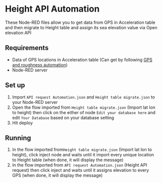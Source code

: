 # Height API Automation

These Node-RED files allow you to get data from GPS in Acceleration table and then migrate to Height table and assign its sea elevation value via Open elevation API

## Requirements

- Data of GPS locations in Acceleration table (Can get by following [GPS and roughness automation](https://github.com/326th/Roughness-measurement-respository/blob/master/Data%20acquisition/GPS%20and%20Roughness%20Automation/README.md))
- Node-RED server

## Set up

1. Import `API request Automation.json` and `Height table migrate.json` to your Node-RED server
2. Open the flow imported from `Height table migrate.json` (Import lat lon to height) then click on the either of node `Edit your database here` and edit `Your Database` based on your database setting
3. Hit deploy

## Running

1. In the flow imported from`Height table migrate.json` (Import lat lon to height), click inject node and waits until it import every unique location to Height table (when done, it will display the message)
2. In the flow imported from `API request Automation.json` (Height API request) then click inject and waits until it assigns elevation to every GPS (when done, it will display the message)
